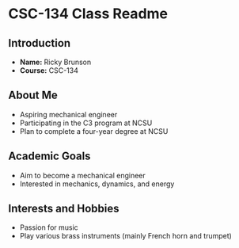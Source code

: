 # CSC-134 Class Readme

## Introduction
- **Name:** Ricky Brunson
- **Course:** CSC-134

## About Me
- Aspiring mechanical engineer
- Participating in the C3 program at NCSU
- Plan to complete a four-year degree at NCSU

## Academic Goals
- Aim to become a mechanical engineer
- Interested in mechanics, dynamics, and energy

## Interests and Hobbies
- Passion for music
- Play various brass instruments (mainly French horn and trumpet)
